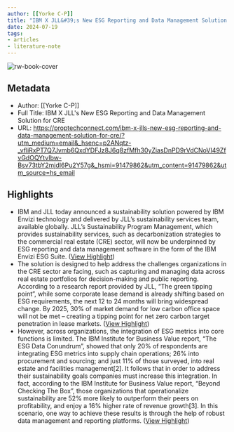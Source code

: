 ```yaml
---
author: [[Yorke C-P]]
title: "IBM X JLL&#39;s New ESG Reporting and Data Management Solution for CRE"
date: 2024-07-19
tags: 
- articles
- literature-note
---
```

![rw-book-cover](https://proptechconnect.com/wp-content/uploads/2024/07/IBM-JLL-ESG.png)

## Metadata
- Author: [[Yorke C-P]]
- Full Title: IBM X JLL's New ESG Reporting and Data Management Solution for CRE
- URL: https://proptechconnect.com/ibm-x-jlls-new-esg-reporting-and-data-management-solution-for-cre/?utm_medium=email&_hsenc=p2ANqtz-_vfliRxPT7Q7Jvmb6QxdYDFJz8J6q8zfMfh30yZiasDnPD9rVdCNoVI49ZfvGdOQYtvIbw-Bsv73tbY2mjdI6Pu2Y57g&_hsmi=91479862&utm_content=91479862&utm_source=hs_email

## Highlights
- IBM and JLL today announced a sustainability solution powered by IBM Envizi technology and delivered by JLL’s sustainability services team, available globally. JLL’s Sustainability Program Management, which provides sustainability services, such as decarbonization strategies to the commercial real estate (CRE) sector, will now be underpinned by ESG reporting and data management software in the form of the IBM Envizi ESG Suite. ([View Highlight](https://read.readwise.io/read/01j358e8b8mjqwzxyc5xqmb3y7))
- The solution is designed to help address the challenges organizations in the CRE sector are facing, such as capturing and managing data across real estate portfolios for decision-making and public reporting. According to a research report provided by JLL, “The green tipping point”, while some corporate lease demand is already shifting based on ESG requirements, the next 12 to 24 months will bring widespread change. By 2025, 30% of market demand for low carbon office space will not be met – creating a tipping point for net zero carbon target penetration in lease markets. ([View Highlight](https://read.readwise.io/read/01j358ebjah1hsey8mey9b7vs0))
- However, across organizations, the integration of ESG metrics into core functions is limited. The IBM Institute for Business Value report, “The ESG Data Conundrum”, showed that only 20% of respondents are integrating ESG metrics into supply chain operations; 26% into procurement and sourcing; and just 11% of those surveyed, into real estate and facilities management[2]. It follows that in order to address their sustainability goals companies must increase this integration. In fact, according to the IBM Institute for Business Value report, “Beyond Checking The Box”, those organizations that operationalize sustainability are 52% more likely to outperform their peers on profitability, and enjoy a 16% higher rate of revenue growth[3]. In this scenario, one way to achieve these results is through the help of robust data management and reporting platforms. ([View Highlight](https://read.readwise.io/read/01j358emewzg6ekg24gxhy4g2t))
